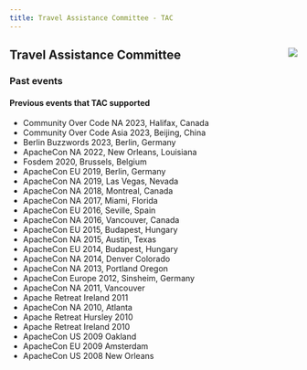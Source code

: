 ```yaml
---
title: Travel Assistance Committee - TAC
---
```


<div class="jumbotron">
<a href="https://www.apache.org/events/current-event.html"><img src="https://www.apache.org/events/current-event-125x125.png" style="float: right;"/></a>
<h2>Travel Assistance Committee</h2>
<h3>Past events</h3>
</div>

<a name="Index-Startingpoints"></a>


<!-- Row 1 -->
<div class="row">
    <div class="col-md-auto">
        <h4>Previous events that TAC supported</h4>
        <ul>
         <li>Community Over Code NA 2023, Halifax, Canada</li>
         <li>Community Over Code Asia 2023, Beijing, China</li>
         <li>Berlin Buzzwords 2023, Berlin, Germany</li>
         <li>ApacheCon NA 2022, New Orleans, Louisiana</li>
         <li>Fosdem 2020, Brussels, Belgium</li>
         <li>ApacheCon EU 2019, Berlin, Germany</li>
         <li>ApacheCon NA 2019, Las Vegas, Nevada</li>
         <li>ApacheCon NA 2018, Montreal, Canada</li>
         <li>ApacheCon NA 2017, Miami, Florida</li>
         <li>ApacheCon EU 2016, Seville, Spain</li>
         <li>ApacheCon NA 2016, Vancouver, Canada</li>
         <li>ApacheCon EU 2015, Budapest, Hungary</li>
         <li>ApacheCon NA 2015, Austin, Texas</li>
         <li>ApacheCon EU 2014, Budapest, Hungary</li>
         <li>ApacheCon NA 2014, Denver Colorado</li>
         <li>ApacheCon NA 2013, Portland Oregon</li>
         <li>ApacheCon Europe 2012, Sinsheim, Germany</li>
         <li>ApacheCon NA 2011, Vancouver</li>
         <li>Apache Retreat Ireland 2011</li>
         <li>ApacheCon NA 2010, Atlanta</li>
         <li>Apache Retreat Hursley 2010</li>
         <li>Apache Retreat Ireland 2010</li>
         <li>ApacheCon US 2009 Oakland</li>
         <li>ApacheCon EU 2009 Amsterdam</li>
         <li>ApacheCon US 2008 New Orleans</li>
        </ul>
    </div>
</div>

</div>

